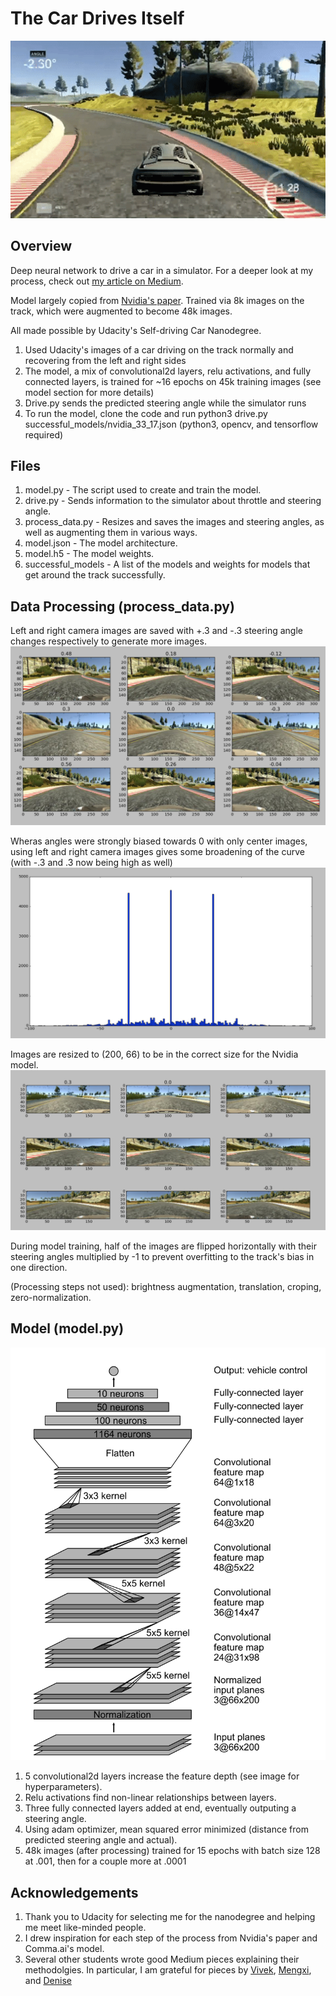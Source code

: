 # The Car Drives Itself #

![alt tag](./assets/sdc.gif)

## Overview ##
Deep neural network to drive a car in a simulator. For a deeper look at my process, check out [my article on Medium](https://medium.com/@billzito/my-first-self-driving-car-e9cd5c04f0f2#.d4ww3vea7). 

Model largely copied from [Nvidia's paper](images.nvidia.com/content/tegra/automotive/images/2016/solutions/pdf/end-to-end-dl-using-px.pdf). Trained via 8k images on the track, which were augmented to become 48k images. 

All made possible by Udacity's Self-driving Car Nanodegree.

1. Used Udacity's images of a car driving on the track normally and recovering from the left and right sides
1. The model, a mix of convolutional2d layers, relu activations, and fully connected layers, is trained for ~16 epochs on 45k training images (see model section for more details)
1. Drive.py sends the predicted steering angle while the simulator runs
1. To run the model, clone the code and run python3 drive.py successful_models/nvidia_33_17.json (python3, opencv, and tensorflow required)

## Files ##
1. model.py - The script used to create and train the model.
1. drive.py - Sends information to the simulator about throttle and steering angle.
1. process_data.py - Resizes and saves the images and steering angles, as well as augmenting them in various ways.
1. model.json - The model architecture.
1. model.h5 - The model weights.
1. successful_models - A list of the models and weights for models that get around the track successfully.


## Data Processing (process_data.py) ##
Left and right camera images are saved with +.3 and -.3 steering angle changes respectively to generate more images.
![alt tag](./assets/lrc_images.png)

Wheras angles were strongly biased towards 0 with only center images, using left and right camera images gives some broadening of the curve (with -.3 and .3 now being high as well)
![alt tag](./assets/lrc_angles.png)

Images are resized to (200, 66) to be in the correct size for the Nvidia model.
![alt tag](./assets/resized_images.png)

During model training, half of the images are flipped horizontally with their steering angles multiplied 
by -1 to prevent overfitting to the track's bias in one direction.

(Processing steps not used): brightness augmentation, translation, croping, zero-normalization.


## Model (model.py) ##
![alt tag](./assets/Nvidia_model.png)

1. 5 convolutional2d layers increase the feature depth (see image for hyperparameters).
1. Relu activations find non-linear relationships between layers.
1. Three fully connected layers added at end, eventually outputing a steering angle.
1. Using adam optimizer, mean squared error minimized (distance from predicted steering angle and actual).
1. 48k images (after processing) trained for 15 epochs with batch size 128 at .001, then for a couple more at .0001


## Acknowledgements ##
1. Thank you to Udacity for selecting me for the nanodegree and helping me meet like-minded people.
1. I drew inspiration for each step of the process from Nvidia's paper and  Comma.ai's model.
1. Several other students wrote good Medium pieces explaining their methodolgies. In particular, I am grateful for pieces by [Vivek](https://chatbotslife.com/using-augmentation-to-mimic-human-driving-496b569760a9#.zh7bo8734), [Mengxi](https://medium.com/@xslittlegrass/self-driving-car-in-a-simulator-with-a-tiny-neural-network-13d33b871234#.df7dce6ih), and [Denise](https://medium.com/@deniserjames/denise-james-bsee-msee-5beb448cf184#.fsprdy8ok) 
